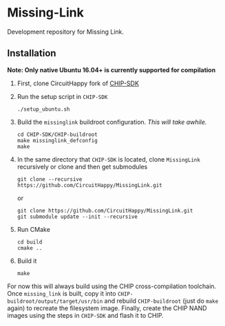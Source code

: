 Missing-Link
============

Development repository for Missing Link.

## Installation

**Note: Only native Ubuntu 16.04+ is currently supported for compilation**

1. First, clone CircuitHappy fork of [CHIP-SDK](https://github.com/CircuitHappy/CHIP-SDK)
1. Run the setup script in `CHIP-SDK`
    ```
    ./setup_ubuntu.sh
    ```
1. Build the `missinglink` buildroot configuration. _This will take awhile._
    ```
    cd CHIP-SDK/CHIP-buildroot
    make missinglink_defconfig
    make
    ```
1. In the same directory that `CHIP-SDK` is located, clone `MissingLink` 
   recursively or clone and then get submodules
    ```
    git clone --recursive https://github.com/CircuitHappy/MissingLink.git
    ```

    or

    ```
    git clone https://github.com/CircuitHappy/MissingLink.git
    git submodule update --init --recursive
    ```
1. Run CMake
    ```
    cd build
    cmake ..
    ```
1. Build it
    ```
    make
    ```

For now this will always build using the CHIP cross-compilation toolchain.
Once `missing_link` is built, copy it into `CHIP-buildroot/output/target/usr/bin` and
rebuild `CHIP-buildroot` (just do `make` again) to recreate the filesystem image. Finally,
create the CHIP NAND images using the steps in `CHIP-SDK` and flash it to CHIP.
